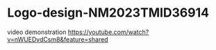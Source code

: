 # Logo-design-NM2023TMID36914
video demonstration https://youtube.com/watch?v=nWUEDvdCsm8&feature=shared

